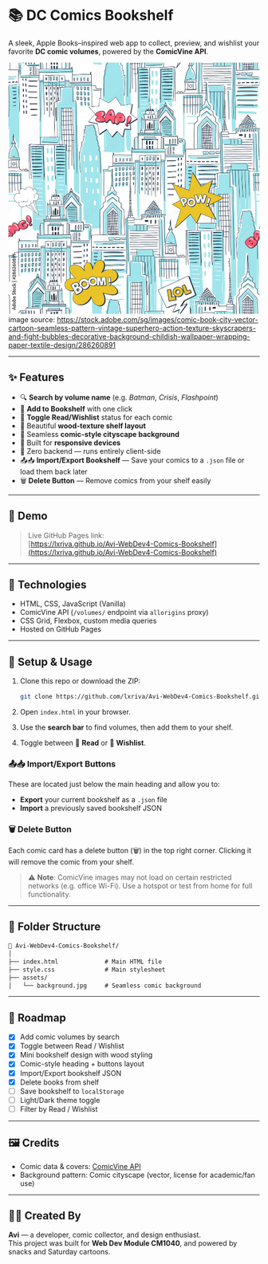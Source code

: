 # 📚 DC Comics Bookshelf

A sleek, Apple Books–inspired web app to collect, preview, and wishlist your favorite **DC comic volumes**, powered by the **ComicVine API**.

![screenshot](assets/background.jpg)
image source: https://stock.adobe.com/sg/images/comic-book-city-vector-cartoon-seamless-pattern-vintage-superhero-action-texture-skyscrapers-and-fight-bubbles-decorative-background-childish-wallpaper-wrapping-paper-textile-design/286260891

---

## ✨ Features

- 🔍 **Search by volume name** (e.g. *Batman*, *Crisis*, *Flashpoint*)
- 📖 **Add to Bookshelf** with one click
- 🌟 **Toggle Read/Wishlist** status for each comic
- 🧱 Beautiful **wood-texture shelf layout**
- 🎨 Seamless **comic-style cityscape background**
- 🔄 Built for **responsive devices**
- 🧠 Zero backend — runs entirely client-side
- 📤📥 **Import/Export Bookshelf** — Save your comics to a `.json` file or load them back later
- 🗑️ **Delete Button** — Remove comics from your shelf easily

---

## 🚀 Demo

> Live GitHub Pages link:  
[https://lxriva.github.io/Avi-WebDev4-Comics-Bookshelf](https://lxriva.github.io/Avi-WebDev4-Comics-Bookshelf)

---

## 🧰 Technologies

- HTML, CSS, JavaScript (Vanilla)
- ComicVine API (`/volumes/` endpoint via `allorigins` proxy)
- CSS Grid, Flexbox, custom media queries
- Hosted on GitHub Pages

---

## 🔑 Setup & Usage

1. Clone this repo or download the ZIP:
   ```bash
   git clone https://github.com/lxriva/Avi-WebDev4-Comics-Bookshelf.git
   ```

2. Open `index.html` in your browser.

3. Use the **search bar** to find volumes, then add them to your shelf.

4. Toggle between 📖 **Read** or 🌟 **Wishlist**.

### 📤📥 Import/Export Buttons

These are located just below the main heading and allow you to:

- **Export** your current bookshelf as a `.json` file
- **Import** a previously saved bookshelf JSON

### 🗑️ Delete Button

Each comic card has a delete button (🗑️) in the top right corner.
Clicking it will remove the comic from your shelf.

> ⚠️ **Note**: ComicVine images may not load on certain restricted networks (e.g. office Wi-Fi). Use a hotspot or test from home for full functionality.

---

## 📂 Folder Structure

```
📁 Avi-WebDev4-Comics-Bookshelf/
│
├── index.html             # Main HTML file
├── style.css              # Main stylesheet
├── assets/
│   └── background.jpg     # Seamless comic background
```

---

## 📌 Roadmap

- [x] Add comic volumes by search
- [x] Toggle between Read / Wishlist
- [x] Mini bookshelf design with wood styling
- [x] Comic-style heading + buttons layout
- [x] Import/Export bookshelf JSON
- [x] Delete books from shelf
- [ ] Save bookshelf to `localStorage`
- [ ] Light/Dark theme toggle
- [ ] Filter by Read / Wishlist

---

## 🖼️ Credits

- Comic data & covers: [ComicVine API](https://comicvine.gamespot.com/api/)
- Background pattern: Comic cityscape (vector, license for academic/fan use)

---

## 👨‍💻 Created By

**Avi** — a developer, comic collector, and design enthusiast.  
This project was built for **Web Dev Module CM1040**, and powered by snacks and Saturday cartoons.
